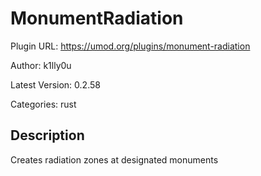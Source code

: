 # MonumentRadiation

Plugin URL: https://umod.org/plugins/monument-radiation

Author: k1lly0u

Latest Version: 0.2.58

Categories: rust

## Description

Creates radiation zones at designated monuments
